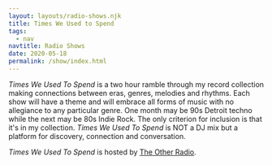 ```yaml
---
layout: layouts/radio-shows.njk
title: Times We Used to Spend
tags:
  - nav
navtitle: Radio Shows
date: 2020-05-18
permalink: /show/index.html
---
```


*Times We Used To Spend* is a two hour ramble through my record collection making connections between eras, genres, melodies and rhythms. Each show will have a theme and will embrace all forms of music with no allegiance to any particular genre. One month may be 90s Detroit techno while the next may be 80s Indie Rock. The only criterion for inclusion is that it's in my collection. *Times We Used To Spend* is NOT a DJ mix but a platform for discovery, connection and conversation.

*Times We Used To Spend* is hosted by [The Other Radio](https://www.mixcloud.com/TheOtherRadio/).